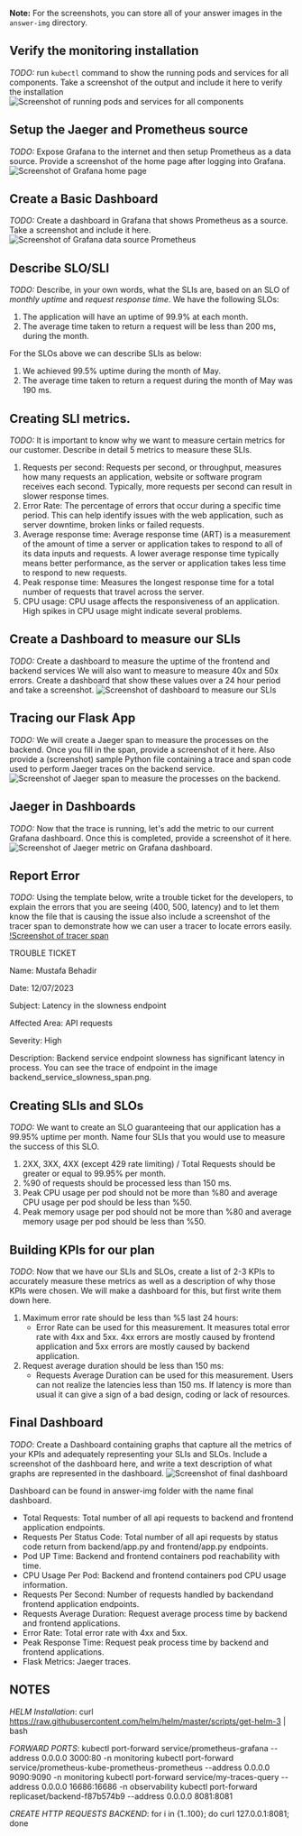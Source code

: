 **Note:** For the screenshots, you can store all of your answer images in the `answer-img` directory.

## Verify the monitoring installation

*TODO:* run `kubectl` command to show the running pods and services for all components. Take a screenshot of the output and include it here to verify the installation
![Screenshot of running pods and services for all components](/answer-img/pods_services_screenshot.png)


## Setup the Jaeger and Prometheus source
*TODO:* Expose Grafana to the internet and then setup Prometheus as a data source. Provide a screenshot of the home page after logging into Grafana.
![Screenshot of Grafana home page](/answer-img/grafana_screenshot.png)

## Create a Basic Dashboard
*TODO:* Create a dashboard in Grafana that shows Prometheus as a source. Take a screenshot and include it here.
![Screenshot of Grafana data source Prometheus](/answer-img/grafana_datasources.png)

## Describe SLO/SLI
*TODO:* Describe, in your own words, what the SLIs are, based on an SLO of *monthly uptime* and *request response time*.
We have the following SLOs:
1. The application will have an uptime of 99.9% at each month.
2. The average time taken to return a request will be less than 200 ms, during the month.

For the SLOs above we can describe SLIs as below:
1. We achieved 99.5% uptime during the month of May.
2. The average time taken to return a request during the month of May was 190 ms.

## Creating SLI metrics.
*TODO:* It is important to know why we want to measure certain metrics for our customer. Describe in detail 5 metrics to measure these SLIs.
1. Requests per second: Requests per second, or throughput, measures how many requests an application, website or software program receives each second. Typically, more requests per second can result in slower response times.
2. Error Rate: The percentage of errors that occur during a specific time period. This can help identify issues with the web application, such as server downtime, broken links or failed requests.
3. Average response time: Average response time (ART) is a measurement of the amount of time a server or application takes to respond to all of its data inputs and requests. A lower average response time typically means better performance, as the server or application takes less time to respond to new requests.
4. Peak response time: Measures the longest response time for a total number of requests that travel across the server.
5. CPU usage: CPU usage affects the responsiveness of an application. High spikes in CPU usage might indicate several problems.

## Create a Dashboard to measure our SLIs
*TODO:* Create a dashboard to measure the uptime of the frontend and backend services We will also want to measure to measure 40x and 50x errors. Create a dashboard that show these values over a 24 hour period and take a screenshot.
![Screenshot of dashboard to measure our SLIs](/answer-img/sli_dashboard.png)

## Tracing our Flask App
*TODO:*  We will create a Jaeger span to measure the processes on the backend. Once you fill in the span, provide a screenshot of it here. Also provide a (screenshot) sample Python file containing a trace and span code used to perform Jaeger traces on the backend service.
![Screenshot of Jaeger span to measure the processes on the backend.](/answer-img/bakend_service_span.png)

## Jaeger in Dashboards
*TODO:* Now that the trace is running, let's add the metric to our current Grafana dashboard. Once this is completed, provide a screenshot of it here.
![Screenshot of Jaeger metric on Grafana dashboard.](/answer-img/grafana_flask_metrics_backend_dashboard.png)

## Report Error
*TODO:* Using the template below, write a trouble ticket for the developers, to explain the errors that you are seeing (400, 500, latency) and to let them know the file that is causing the issue also include a screenshot of the tracer span to demonstrate how we can user a tracer to locate errors easily.
[!Screenshot of tracer span](/answer-img/backend_service_slowness_span.png)

TROUBLE TICKET

Name: Mustafa Behadir

Date: 12/07/2023

Subject: Latency in the slowness endpoint

Affected Area: API requests

Severity: High

Description: Backend service endpoint slowness has significant latency in process. You can see the trace of endpoint in the image backend_service_slowness_span.png.


## Creating SLIs and SLOs
*TODO:* We want to create an SLO guaranteeing that our application has a 99.95% uptime per month. Name four SLIs that you would use to measure the success of this SLO.
1. 2XX, 3XX, 4XX (except 429 rate limiting) / Total Requests should be greater or equal to 99.95% per month.
2. %90 of requests should be processed less than 150 ms.
3. Peak CPU usage per pod should not be more than %80 and average CPU usage per pod should be less than %50.
4. Peak memory usage per pod should not be more than %80 and average memory usage per pod should be less than %50.


## Building KPIs for our plan
*TODO*: Now that we have our SLIs and SLOs, create a list of 2-3 KPIs to accurately measure these metrics as well as a description of why those KPIs were chosen. We will make a dashboard for this, but first write them down here.
1. Maximum error rate should be less than %5 last 24 hours:
     - Error Rate can be used for this measurement. It measures total error rate with 4xx and 5xx. 4xx errors are mostly caused by frontend application and 5xx errors are mostly caused by backend application.
2. Request average duration should be less than 150 ms:
     - Requests Average Duration can be used for this measurement. Users can not realize the latencies less than 150 ms. If latency is more than usual it can give a sign of a bad design, coding or lack of resources.

## Final Dashboard
*TODO*: Create a Dashboard containing graphs that capture all the metrics of your KPIs and adequately representing your SLIs and SLOs. Include a screenshot of the dashboard here, and write a text description of what graphs are represented in the dashboard.
![Screenshot of final dashboard](/answer-img/final_dashboard.png)

Dashboard can be found in answer-img folder with the name final dashboard.
- Total Requests: Total number of all api requests to backend and frontend application endpoints.
- Requests Per Status Code: Total number of all api requests by status code return from backend/app.py and frontend/app.py endpoints.
- Pod UP Time: Backend and frontend containers pod reachability with time.
- CPU Usage Per Pod: Backend and frontend containers pod CPU usage information.
- Requests Per Second: Number of requests handled by backendand frontend application endpoints.
- Requests Average Duration: Request average process time by backend and frontend applications.
- Error Rate: Total error rate with 4xx and 5xx.
- Peak Response Time: Request peak process time by backend and frontend applications.
- Flask Metrics: Jaeger traces.


## NOTES
*HELM Installation*:
curl https://raw.githubusercontent.com/helm/helm/master/scripts/get-helm-3 | bash

*FORWARD PORTS*: 
kubectl port-forward service/prometheus-grafana --address 0.0.0.0 3000:80 -n monitoring
kubectl port-forward service/prometheus-kube-prometheus-prometheus --address 0.0.0.0 9090:9090 -n monitoring
kubectl port-forward service/my-traces-query --address 0.0.0.0 16686:16686 -n observability
kubectl port-forward replicaset/backend-f87b574b9 --address 0.0.0.0 8081:8081

*CREATE HTTP REQUESTS BACKEND*:
for i in {1..100}; do curl 127.0.0.1:8081; done